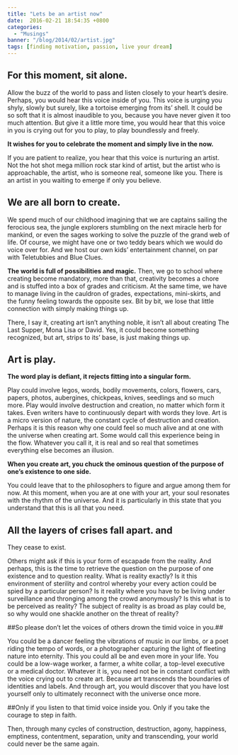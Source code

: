 ```yaml
---
title: "Lets be an artist now"
date:  2016-02-21 18:54:35 +0800
categories:
  - "Musings"
banner: "/blog/2014/02/artist.jpg"
tags: [finding motivation, passion, live your dream]
---
```

## For this moment, sit alone.

Allow the buzz of the world to pass and listen closely to your heart’s desire. Perhaps, you would hear this voice inside of you. This voice is urging you shyly, slowly but surely, like a tortoise emerging from its’ shell. It could be so soft that it is almost inaudible to you, because you have never given it too much attention. But give it a little more time, you would hear that this voice in you is crying out for you to play, to play boundlessly and freely.

**It wishes for you to celebrate the moment and simply live in the now.**

If you are patient to realize, you hear that this voice is nurturing an artist. Not the hot shot mega million rock star kind of artist, but the artist who is approachable, the artist, who is someone real, someone like you. There is an artist in you waiting to emerge if only you believe.

## We are all born to create.
We spend much of our childhood imagining that we are captains sailing the ferocious sea, the jungle explorers stumbling on the next miracle herb for mankind, or even the sages working to solve the puzzle of the grand web of life. Of course, we might have one or two teddy bears which we would do voice over for. And we host our own kids’ entertainment channel, on par with Teletubbies and Blue Clues.

**The world is full of possibilities and magic.**
Then, we go to school where creating become mandatory, more than that, creativity becomes a chore and is stuffed into a box of grades and criticism. At the same time, we have to manage living in the cauldron of grades, expectations, mini-skirts, and the funny feeling towards the opposite sex. Bit by bit, we lose that little connection with simply making things up.

There, I say it, creating art isn’t anything noble, it isn’t all about creating The Last Supper, Mona Lisa or David. Yes, it could become something recognized, but art, strips to its’ base, is just making things up.

## Art is play.
**The word play is defiant, it rejects fitting into a singular form.**

Play could involve legos, words, bodily movements, colors, flowers, cars, papers, photos, aubergines, chickpeas, knives, seedlings and so much more. Play would involve destruction and creation, no matter which form it takes. Even writers have to continuously depart with words they love. Art is a micro version of nature, the constant cycle of destruction and creation. Perhaps it is this reason why one could feel so much alive and at one with the universe when creating art. Some would call this experience being in the flow. Whatever you call it, it is real and so real that sometimes everything else becomes an illusion.

**When you create art, you chuck the ominous question of the purpose of one’s existence to one side.**

You could leave that to the philosophers to figure and argue among them for now. At this moment, when you are at one with your art, your soul resonates with the rhythm of the universe. And it is particularly in this state that you understand that this is all that you need.

## All the layers of crises fall apart. and

They cease to exist.

Others might ask if this is your form of escapade from the reality. And perhaps, this is the time to retrieve the question on the purpose of one existence and to question reality. What is reality exactly? Is it this environment of sterility and control whereby your every action could be spied by a particular person? Is it reality where you have to be living under surveillance and thronging among the crowd anonymously? Is this what is to be perceived as reality? The subject of reality is as broad as play could be, so why would one shackle another on the threat of reality?

##So please don’t let the voices of others drown the timid voice in you.##

You could be a dancer feeling the vibrations of music in our limbs, or a poet riding the tempo of words, or a photographer capturing the light of fleeting nature into eternity. This you could all be and even more in your life. You could be a low-wage worker, a farmer, a white collar, a top-level executive or a medical doctor. Whatever it is, you need not be in constant conflict with the voice crying out to create art. Because art transcends the boundaries of identities and labels. And through art, you would discover that you have lost yourself only to ultimately reconnect with the universe once more.

##Only if you listen to that timid voice inside you.
Only if you take the courage to step in faith.

Then, through many cycles of construction, destruction, agony, happiness, emptiness, contentment, separation, unity and transcending, your world could never be the same again.
